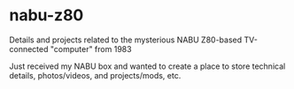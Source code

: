 # nabu-z80
Details and projects related to the mysterious NABU Z80-based TV-connected "computer" from 1983

Just received my NABU box and wanted to create a place to store technical details, photos/videos, and projects/mods, etc.

